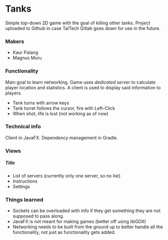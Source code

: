 # Tanks
Simple top-down 2D game with the goal of killing other tanks. Project uploaded to Github in case TalTech Gitlab goes down for use in the future.

### Makers
- Kaur Palang
- Magnus Muru

### Functionality
Main goal to learn networking. Game uses _dedicated server_ to calculate player location and statistics. A client is used to display said information to players.

- Tank turns with arrow keys
- Tank turret follows the cursor, fire with Left-Click
- When shot, life is lost (not working as of now)

### Technical info
Client in JavaFX. Dependency management in Gradle.

### Views
##### Title
- List of servers (currently only one server, so no list)
- Instructions
- Settings

### Things learned
- Sockets can be overloaded with info if they get something they are not supposed to pass along.
- JavaFX is not meant for making games (better off using libGDX)
- Networking needs to be built from the ground up to better handle all the functionality, not just as functionality gets added.
